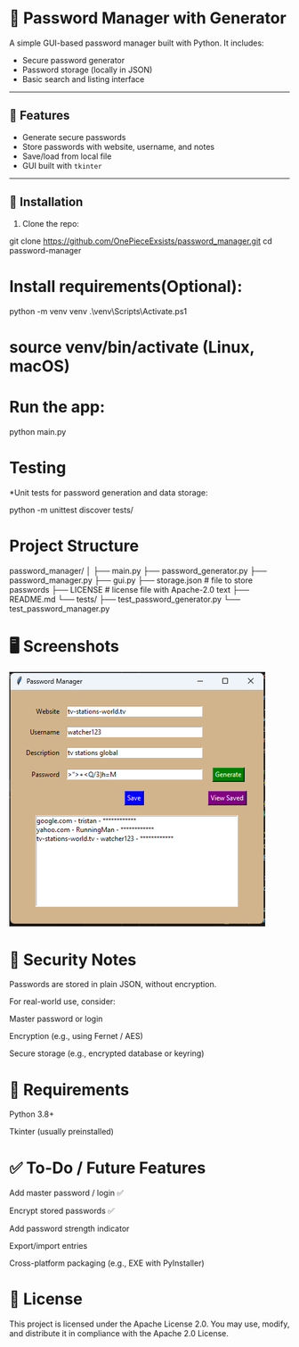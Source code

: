 # 🔐 Password Manager with Generator

A simple GUI-based password manager built with Python. It includes:
- Secure password generator
- Password storage (locally in JSON)
- Basic search and listing interface

---

## 🧩 Features

- Generate secure passwords
- Store passwords with website, username, and notes
- Save/load from local file
- GUI built with `tkinter`


---

## 🚀 Installation

1. Clone the repo:

git clone https://github.com/OnePieceExsists/password_manager.git
cd password-manager

# Install requirements(Optional):

python -m venv venv
.\venv\Scripts\Activate.ps1
# source venv/bin/activate (Linux, macOS)


# Run the app:

python main.py


# Testing
*Unit tests for password generation and data storage:

python -m unittest discover tests/


# Project Structure

password_manager/
│
├── main.py
├── password_generator.py
├── password_manager.py
├── gui.py
├── storage.json          # file to store passwords
├── LICENSE               # license file with Apache-2.0 text
├── README.md
└── tests/
    ├── test_password_generator.py
    └── test_password_manager.py


# 🖥️ Screenshots

![Password Manager Screenshot](screen/pass_manager_prscr.png)

# 🔐 Security Notes
Passwords are stored in plain JSON, without encryption.

For real-world use, consider:

Master password or login

Encryption (e.g., using Fernet / AES)

Secure storage (e.g., encrypted database or keyring)

# 📌 Requirements
Python 3.8+

Tkinter (usually preinstalled)

# ✅ To-Do / Future Features
 Add master password / login ✅

 Encrypt stored passwords ✅

 Add password strength indicator

 Export/import entries

 Cross-platform packaging (e.g., EXE with PyInstaller)

# 📄 License
This project is licensed under the Apache License 2.0.
You may use, modify, and distribute it in compliance with the Apache 2.0 License.
